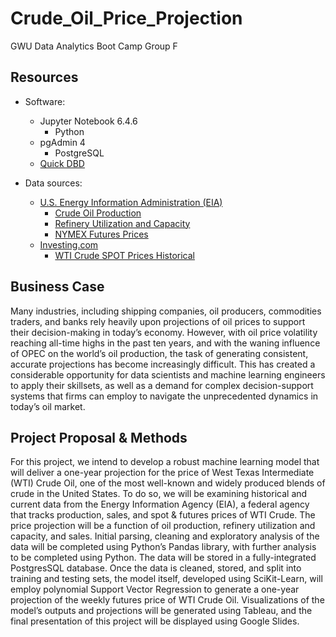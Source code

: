 # Crude_Oil_Price_Projection

GWU Data Analytics Boot Camp
Group F

## Resources
- Software:
   - Jupyter Notebook 6.4.6
      - Python
   - pgAdmin 4
      - PostgreSQL
   - [Quick DBD](https://www.quickdatabasediagrams.com/) 
   
- Data sources:
   - [U.S. Energy Information Administration (EIA)](https://www.eia.gov/)
      - [Crude Oil Production](https://www.eia.gov/dnav/pet/pet_crd_crpdn_adc_mbbl_m.htm)
      - [Refinery Utilization and Capacity](https://www.eia.gov/dnav/pet/pet_pnp_unc_dcu_nus_m.htm)
      - [NYMEX Futures Prices](https://www.eia.gov/dnav/pet/pet_pri_fut_s1_m.htm)
   - [Investing.com](https://www.investing.com/)
      - [WTI Crude SPOT Prices Historical](https://www.eia.gov/dnav/pet/pet_pri_spt_s1_m.htm)

## Business Case

Many industries, including shipping companies, oil producers, commodities traders, and banks rely heavily upon projections of oil prices to support their decision-making in today’s economy. However, with oil price volatility reaching all-time highs in the past ten years, and with the waning influence of OPEC on the world’s oil production, the task of generating consistent, accurate projections has become increasingly difficult. This has created a considerable opportunity for data scientists and machine learning engineers to apply their skillsets, as well as a demand for complex decision-support systems that firms can employ to navigate the unprecedented dynamics in today’s oil market.

## Project Proposal & Methods

For this project, we intend to develop a robust machine learning model that will deliver a one-year projection for the price of West Texas Intermediate (WTI) Crude Oil, one of the most well-known and widely produced blends of crude in the United States. To do so, we will be examining historical and current data from the Energy Information Agency (EIA), a federal agency that tracks production, sales, and spot & futures prices of WTI Crude. The price projection will be a function of oil production, refinery utilization and capacity, and sales. 
Initial parsing, cleaning and exploratory analysis of the data will be completed using Python’s Pandas library, with further analysis to be completed using Python. The data will be stored in a fully-integrated PostgresSQL database. Once the data is cleaned, stored, and split into training and testing sets, the model itself, developed using SciKit-Learn, will employ polynomial Support Vector Regression to generate a one-year projection of the weekly futures price of WTI Crude Oil. Visualizations of the model’s outputs and projections will be generated using Tableau, and the final presentation of this project will be displayed using Google Slides. 

